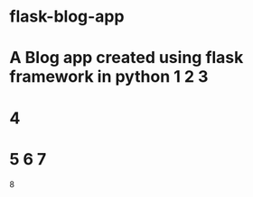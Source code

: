 # flask-blog-app
A Blog app created using flask framework in python
1
2
3
=======
4
=======
5
6
7
=======
8
